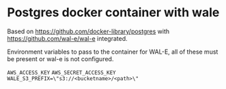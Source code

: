 # Postgres docker container with wale

Based on https://github.com/docker-library/postgres with https://github.com/wal-e/wal-e integrated.

Environment variables to pass to the container for WAL-E, all of these must be present or wal-e is not configured.

`AWS_ACCESS_KEY`
`AWS_SECRET_ACCESS_KEY`
`WALE_S3_PREFIX=\"s3://<bucketname>/<path>\"`